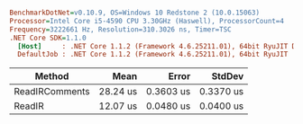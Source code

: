 ``` ini

BenchmarkDotNet=v0.10.9, OS=Windows 10 Redstone 2 (10.0.15063)
Processor=Intel Core i5-4590 CPU 3.30GHz (Haswell), ProcessorCount=4
Frequency=3222661 Hz, Resolution=310.3026 ns, Timer=TSC
.NET Core SDK=1.1.0
  [Host]     : .NET Core 1.1.2 (Framework 4.6.25211.01), 64bit RyuJIT DEBUG  [AttachedDebugger]
  DefaultJob : .NET Core 1.1.2 (Framework 4.6.25211.01), 64bit RyuJIT


```
 |         Method |     Mean |     Error |    StdDev |
 |--------------- |---------:|----------:|----------:|
 | ReadIRComments | 28.24 us | 0.3603 us | 0.3370 us |
 |         ReadIR | 12.07 us | 0.0480 us | 0.0400 us |
